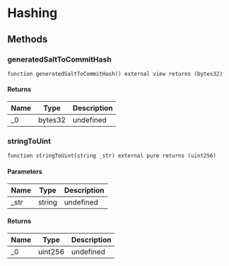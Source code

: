 # Hashing









## Methods

### generatedSaltToCommitHash

```solidity
function generatedSaltToCommitHash() external view returns (bytes32)
```






#### Returns

| Name | Type | Description |
|---|---|---|
| _0 | bytes32 | undefined |

### stringToUint

```solidity
function stringToUint(string _str) external pure returns (uint256)
```





#### Parameters

| Name | Type | Description |
|---|---|---|
| _str | string | undefined |

#### Returns

| Name | Type | Description |
|---|---|---|
| _0 | uint256 | undefined |




